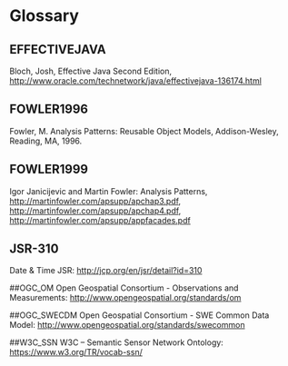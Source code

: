 # Glossary

## EFFECTIVEJAVA

Bloch, Josh, Effective Java Second Edition, http://www.oracle.com/technetwork/java/effectivejava-136174.html

## FOWLER1996

Fowler, M. Analysis Patterns: Reusable Object Models, Addison-Wesley, Reading, MA, 1996.

## FOWLER1999

Igor Janicijevic and Martin Fowler: Analysis Patterns, http://martinfowler.com/apsupp/apchap3.pdf, http://martinfowler.com/apsupp/apchap4.pdf, http://martinfowler.com/apsupp/appfacades.pdf

## JSR-310

Date & Time JSR: http://jcp.org/en/jsr/detail?id=310

##OGC_OM
Open Geospatial Consortium - Observations and Measurements: http://www.opengeospatial.org/standards/om

##OGC_SWECDM
Open Geospatial Consortium - SWE Common Data Model: http://www.opengeospatial.org/standards/swecommon

##W3C_SSN
W3C – Semantic Sensor Network Ontology: https://www.w3.org/TR/vocab-ssn/

